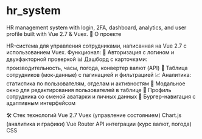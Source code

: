 # hr_system
HR management system with login, 2FA, dashboard, analytics, and user profile built with Vue 2.7 &amp; Vuex.
📌 О проекте

HR-система для управления сотрудниками, написанная на Vue 2.7 с использованием Vuex.
Функционал:
   🔐 Авторизация с логином и двухфакторной проверкой
   📊 Дашборд с карточками: производительность, часы, погода, конвертер валют (API)
   👥 Таблица сотрудников (мок-данные) с пагинацией и фильтрацией
   📈 Аналитика: статистика по пользователям, отделам и активностям
   📝 Модальное окно для редактирования пользователей в таблице
   👤 Профиль сотрудника со сменой аватарки и личных данных
   🍔 Бургер-навигация с адаптивным интерфейсом

🛠️ Стек технологий
   Vue 2.7
   Vuex (управление состоянием)
   Chart.js (аналитика и графики)
   Vue Router
   API интеграции (курс валют, погода)
   CSS
